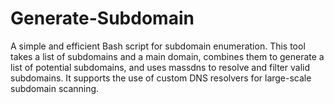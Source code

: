 # Generate-Subdomain
A simple and efficient Bash script for subdomain enumeration. This tool takes a list of subdomains and a main domain, combines them to generate a list of potential subdomains, and uses massdns to resolve and filter valid subdomains. It supports the use of custom DNS resolvers for large-scale subdomain scanning.
